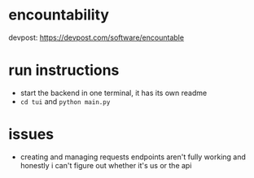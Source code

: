 # encountability
devpost: https://devpost.com/software/encountable

# run instructions
- start the backend in one terminal, it has its own readme
- `cd tui` and `python main.py`

# issues
- creating and managing requests endpoints aren't fully working and honestly i can't figure out whether it's us or the api